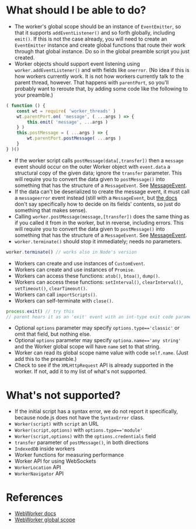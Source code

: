 
# What should I be able to do?

 * The worker's global scope should be an instance of `EventEmitter`, so that it
   supports `addEventListener()` and so forth globally, including `emit()`.  If
   this is not the case already, you will need to create an `EventEmitter`
   instance and create global functions that route their work through that
   global instance.  Do so in the global preamble script you just created.
 * Worker objects should support event listening using
   `worker.addEventListener()` and with fields like `onerror`.
   (No idea if this is how workers currently work.  It is not how workers
   currently talk to the parent thread, however.  That happens with
   `parentPort`, so you'll probably want to reroute that, by adding some code
   like the following to your preamble.)

```js
( function () {
    const wt = require( 'worker_threads' )
    wt.parentPort.on( 'message', ( ...args ) => {
        this.emit( 'message', ...args )
    } )
    this.postMessage = ( ...args ) => {
        wt.parentPort.postMessage( ...args )
    }
} )()
```

 * If the worker script calls `postMessage(data[,transfer])` then a `message`
   event should occur on the outer Worker object with `event.data` a structural
   copy of the given data; ignore the `transfer` parameter.  This will require
   you to convert the data given to `postMessage()` into something that has the
   structure of a `MessageEvent`.  See
   [MessageEvent](https://developer.mozilla.org/en-US/docs/Web/API/MessageEvent).
 * If the data can't be deserialized to create the message event, it must call a
   `messageerror` event instead (still with a `MessageEvent`, but
   [the docs](https://developer.mozilla.org/en-US/docs/Web/API/Worker/messageerror_event)
   don't say specifically how to decide on its fields' contents, so just do
   something that makes sense).
 * Calling `worker.postMessage(message,[transfer])` does the same thing as if
   you called it from in the worker, but in reverse, including errors.  This
   will require you to convert the data given to `postMessage()` into something
   that has the structure of a `MessageEvent`.  See
   [MessageEvent](https://developer.mozilla.org/en-US/docs/Web/API/MessageEvent).
 * `worker.terminate()` should stop it immediately; needs no parameters.

```js
worker.terminate() // works also in Node's version
```

 * Workers can create and use instances of `CustomEvent`.
 * Workers can create and use instances of `Promise`.
 * Workers can access these functions: `atob()`, `btoa()`, `dump()`.
 * Workers can access these functions: `setInterval()`, `clearInterval()`,
   `setTimeout()`, `clearTimeout()`.
 * Workers can call `importScripts()`.
 * Workers can self-terminate with `close()`.

```js
process.exit() // try this
// parent hears it as an 'exit' event with an int-type exit code parameters
```

 * Optional `options` parameter may specify `options.type=='classic'` or omit
   that field, but nothing else.
 * Optional `options` parameter may specify `optiona.name=='any string'` and the
   Worker global scope will have `name` set to that string.
 * Worker can read its global scope name value with code `self.name`.  (Just
   add this to the preamble.)
 * Check to see if the `XMLHttpRequest` API is already supported in the worker.
   If not, add it to my list of what's not supported.

# What's not supported?

 * If the initial script has a syntax error, we do not report it specifically,
   because node.js does not have the `SyntaxError` class.
 * `Worker(script)` with `script` an URL
 * `Worker(script,options)` with `options.type=='module'`
 * `Worker(script,options)` with the `options.credentials` field
 * `transfer` parameter of `postMessage()`, in both directions
 * `IndexedDB` inside workers
 * Worker functions for measuring performance
 * Worker API for using WebSockets
 * `WorkerLocation` API
 * `WorkerNavigator` API

# References

 * [WebWorker docs](https://developer.mozilla.org/en-US/docs/Web/API/Worker/Worker)
 * [WebWorker global scope](https://developer.mozilla.org/en-US/docs/Web/API/Web_Workers_API/Functions_and_classes_available_to_workers)
